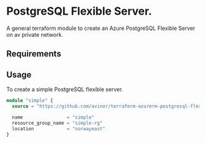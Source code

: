# PostgreSQL Flexible Server.

A general terraform module to create an Azure PostgreSQL Flexible Server on av private network.

## Requirements

## Usage

To create a simple PostgreSQL flexible server.

```terraform
module "simple" {
  source = "https://github.com/avinor/terraform-azurerm-postgresql-flexible"

  name                = "simple"
  resource_group_name = "simple-rg"
  location            = "norwayeast"
}
```

